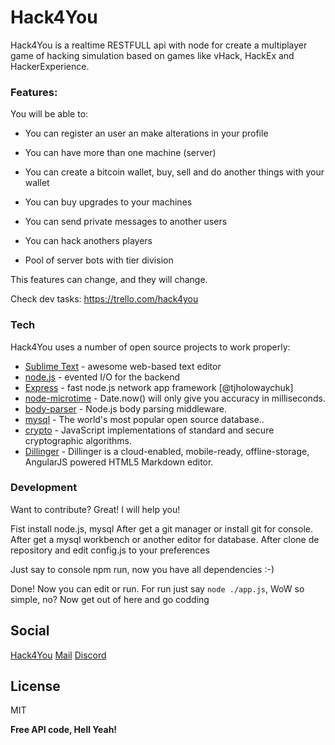 # Hack4You


Hack4You is a realtime RESTFULL api with node for create a multiplayer game of hacking simulation based on games like vHack, HackEx and HackerExperience.

### Features:
You will be able to:

 - You can register an user an make alterations in your profile

 - You can have more than one machine (server)

 - You can create a bitcoin wallet, buy, sell and do another things with your wallet

 - You can buy upgrades to your machines

 - You can send private messages to another users

 - You can hack anothers players

 - Pool of server bots with tier division

This features can change, and they will change.

Check dev tasks: https://trello.com/hack4you

### Tech

Hack4You uses a number of open source projects to work properly:

* [Sublime Text](https://www.sublimetext.com/3) - awesome web-based text editor
* [node.js](https://nodejs.org/) - evented I/O for the backend
* [Express](http://expressjs.com) - fast node.js network app framework [@tjholowaychuk]
* [node-microtime](https://github.com/wadey/node-microtime) - Date.now() will only give you accuracy in milliseconds.
* [body-parser](https://github.com/expressjs/body-parser) - Node.js body parsing middleware.
* [mysql](https://www.mysql.com/) - The world's most popular open source database..
* [crypto](https://github.com/Gozala/crypto) - JavaScript implementations of standard and secure cryptographic algorithms.
* [Dillinger](https://github.com/joemccann/dillinger) - Dillinger is a cloud-enabled, mobile-ready, offline-storage, AngularJS powered HTML5 Markdown editor.

### Development

Want to contribute? Great! I will help you!

Fist install node.js, mysql
After get a git manager or install git for console.
After get a mysql workbench or another editor for database.
After clone de repository and edit config.js to your preferences

Just say to console npm run, now you have all dependencies :-)


Done! Now you can edit or run.
For run just say ```node ./app.js```,
WoW so simple, no?
Now get out of here and go codding

Social
----
   [Hack4You](http://hack4you.org/)
   [Mail](mailto://will.moraes.96@gmail.com)
   [Discord](https://discord.gg/PBmHaza)

License
----
MIT

**Free API code, Hell Yeah!**


   [node.js]:(https://nodejs.org/)
   [Express]:(http://expressjs.com)
   [node-microtime]:(https://github.com/wadey/node-microtime)
   [body-parser]:(https://github.com/expressjs/body-parser)
   [mysql]:(https://www.mysql.com/)
   [crypto]:(https://github.com/Gozala/crypto)
   [Dillinger]:(https://github.com/joemccann/dillinger)
   [Sublime Text]:(https://www.sublimetext.com/3)
